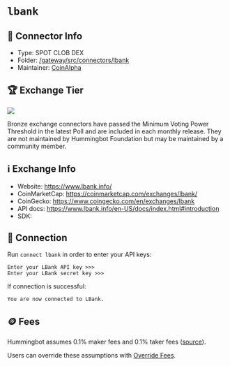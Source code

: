# `lbank`

## 📁 Connector Info

* Type: SPOT CLOB DEX
* Folder: [/gateway/src/connectors/lbank](https://github.com/hummingbot/hummingbot/tree/master/hummingbot/connector/exchange/lbank)
* Maintainer: [CoinAlpha](https://coinalpha.com)

## 🏆 Exchange Tier

![](https://img.shields.io/static/v1?label=Hummingbot&message=BRONZE&color=green)

Bronze exchange connectors have passed the Minimum Voting Power Threshold in the latest Poll and are included in each monthly release. They are not maintained by Hummingbot Foundation but may be maintained by a community member.

## ℹ️ Exchange Info

* Website: <https://www.lbank.info/>
* CoinMarketCap: <https://coinmarketcap.com/exchanges/lbank/>
* CoinGecko: <https://www.coingecko.com/en/exchanges/lbank>
* API docs: <https://www.lbank.info/en-US/docs/index.html#introduction>
* SDK:

## 🔑 Connection

Run `connect lbank` in order to enter your API keys:

```
Enter your LBank API key >>>
Enter your LBank secret key >>>
```

If connection is successful:

```
You are now connected to LBank.
```

## 🪙 Fees

Hummingbot assumes 0.1% maker fees and 0.1% taker fees ([source](https://github.com/hummingbot/hummingbot/blob/master/hummingbot/connector/exchange/lbank/lbank_utils.py)).

Users can override these assumptions with [Override Fees](/global-configs/override-fees/).
